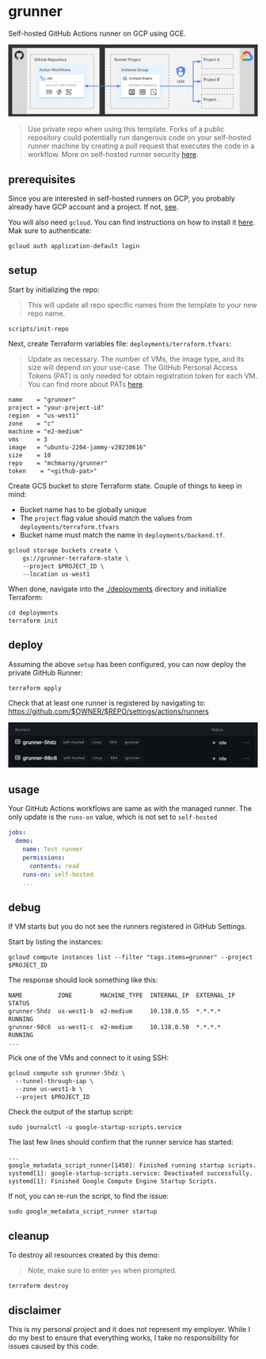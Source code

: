 # grunner

Self-hosted GitHub Actions runner on GCP using GCE.

![](assets/overview.png)

> Use private repo when using this template. Forks of a public repository could potentially run dangerous code on your self-hosted runner machine by creating a pull request that executes the code in a workflow. More on self-hosted runner security [here](https://docs.github.com/en/actions/hosting-your-own-runners/managing-self-hosted-runners/about-self-hosted-runners#self-hosted-runner-security).

## prerequisites

Since you are interested in self-hosted runners on GCP, you probably already have GCP account and a project. If not, [see](https://cloud.google.com/resource-manager/docs/creating-managing-projects). 

You will also need `gcloud`. You can find instructions on how to install it [here](https://cloud.google.com/sdk/docs/install). Mak sure to authenticate:
  
```shell
gcloud auth application-default login
```

## setup 

Start by initializing the repo: 

> This will update all repo specific names from the template to your new repo name. 

```shell
scripts/init-repo
```

Next, create Terraform variables file: `deployments/terraform.tfvars`:

> Update as necessary. The number of VMs, the image type, and its size will depend on your use-case. The GitHub Personal Access Tokens (PAT) is only needed for obtain registration token for each VM. You can find more about PATs [here](https://docs.github.com/en/authentication/keeping-your-account-and-data-secure/managing-your-personal-access-tokens).

```shell
name    = "grunner"
project = "your-project-id"
region  = "us-west1"
zone    = "c"
machine = "e2-medium"
vms     = 3
image   = "ubuntu-2204-jammy-v20230616"
size    = 10
repo    = "mchmarny/grunner"
token    = "<github-pat>"
```

Create GCS bucket to store Terraform state. Couple of things to keep in mind: 

* Bucket name has to be globally unique
* The `project` flag value should match the values from `deployments/terraform.tfvars` 
* Bucket name must match the name in `deployments/backend.tf`. 

```shell
gcloud storage buckets create \
    gs://grunner-terraform-state \
    --project $PROJECT_ID \
    --location us-west1
```

When done, navigate into the [./deployments](./deployments) directory and initialize Terraform:

```shell
cd deployments
terraform init
```

## deploy

Assuming the above `setup` has been configured, you can now deploy the private GitHub Runner:

```shell
terraform apply
```

Check that at least one runner is registered by navigating to: https://github.com/$OWNER/$REPO/settings/actions/runners 

![](assets/runners.png)

## usage

Your GitHub Actions workflows are same as with the managed runner. The only update is the `runs-on` value, which is not set to `self-hosted`

```yaml
jobs:
  demo:
    name: Test runner
    permissions:
      contents: read
    runs-on: self-hosted
    ...
```

## debug

If VM starts but you do not see the runners registered in GitHub Settings.

Start by listing the instances: 

```shell
gcloud compute instances list --filter "tags.items=grunner" --project $PROJECT_ID
```

The response should look something like this: 

```shell
NAME          ZONE        MACHINE_TYPE  INTERNAL_IP  EXTERNAL_IP  STATUS
grunner-5hdz  us-west1-b  e2-medium     10.138.0.55  *.*.*.*      RUNNING
grunner-98c6  us-west1-c  e2-medium     10.138.0.50  *.*.*.*      RUNNING
...
```

Pick one of the VMs and connect to it using SSH: 

```shell
gcloud compute ssh grunner-5hdz \
  --tunnel-through-iap \
  --zone us-west1-b \
  --project $PROJECT_ID
```

Check the output of the startup script:

```shell
sudo journalctl -u google-startup-scripts.service
```

The last few lines should confirm that the runner service has started: 

```shell
...
google_metadata_script_runner[1450]: Finished running startup scripts.
systemd[1]: google-startup-scripts.service: Deactivated successfully.
systemd[1]: Finished Google Compute Engine Startup Scripts.
```

If not, you can re-run the script, to find the issue: 

```shell
sudo google_metadata_script_runner startup
```

## cleanup

To destroy all resources created by this demo:

> Note, make sure to enter `yes` when prompted.

```shell
terraform destroy
```

## disclaimer

This is my personal project and it does not represent my employer. While I do my best to ensure that everything works, I take no responsibility for issues caused by this code.
